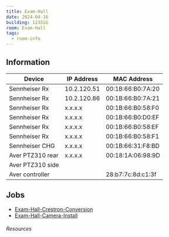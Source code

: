```yaml
---
title: Exam-Hall
date: 2024-04-16
building: 123SSG
room: Exam-Hall
tags:
  - room-info
---
```


## Information

Device           | IP Address   | MAC Address 
---------------- | ------------ | -----------------
Sennheiser Rx    | 10.2.120.51  | 00:1B:66:B0:7A:20
Sennheiser Rx    | 10.2.120.86  | 00:1B:66:B0:7A:21
Sennheiser Rx    | x.x.x.x      | 00:1B:66:B0:58:F0
Sennheiser Rx    | x.x.x.x      | 00:1B:66:B0:D0:EF
Sennheiser Rx    | x.x.x.x      | 00:1B:66:B0:58:EF
Sennheiser Rx    | x.x.x.x      | 00:1B:66:B0:58:F1
Sennheiser CHG   | x.x.x.x      | 00:1B:66:31:F8:BD
Aver PTZ310 rear | x.x.x.x      | 00:18:1A:06:98:9D
Aver PTZ310 side |              |
Aver controller  |              | 28:b7:7c:8d:c1:3f

## Jobs

- [Exam-Hall-Crestron-Conversion](../../01-Projects/Exam-Hall-Crestron-Conversion.md)
- [Exam-Hall-Camera-Install](../../01-Projects/Exam-Hall-Camera-Install.md)


###### Resources
